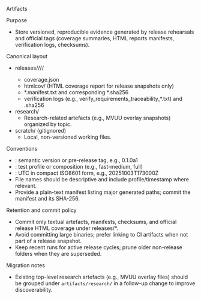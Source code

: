 Artifacts

Purpose
- Store versioned, reproducible evidence generated by release rehearsals and official tags (coverage summaries, HTML reports manifests, verification logs, checksums).

Canonical layout
- releases/<version>/<profile>/<timestamp>/
  - coverage.json
  - htmlcov/ (HTML coverage report for release snapshots only)
  - *.manifest.txt and corresponding *.sha256
  - verification logs (e.g., verify_requirements_traceability_*.txt) and .sha256
- research/
  - Research-related artefacts (e.g., MVUU overlay snapshots) organized by topic.
- scratch/ (gitignored)
  - Local, non-versioned working files.

Conventions
- <version>: semantic version or pre-release tag, e.g., 0.1.0a1
- <profile>: test profile or composition (e.g., fast-medium, full)
- <timestamp>: UTC in compact ISO8601 form, e.g., 20251003T173000Z
- File names should be descriptive and include profile/timestamp where relevant.
- Provide a plain-text manifest listing major generated paths; commit the manifest and its SHA-256.

Retention and commit policy
- Commit only textual artefacts, manifests, checksums, and official release HTML coverage under releases/*.
- Avoid committing large binaries; prefer linking to CI artifacts when not part of a release snapshot.
- Keep recent runs for active release cycles; prune older non-release folders when they are superseded.

Migration notes
- Existing top-level research artefacts (e.g., MVUU overlay files) should be grouped under `artifacts/research/` in a follow-up change to improve discoverability.
